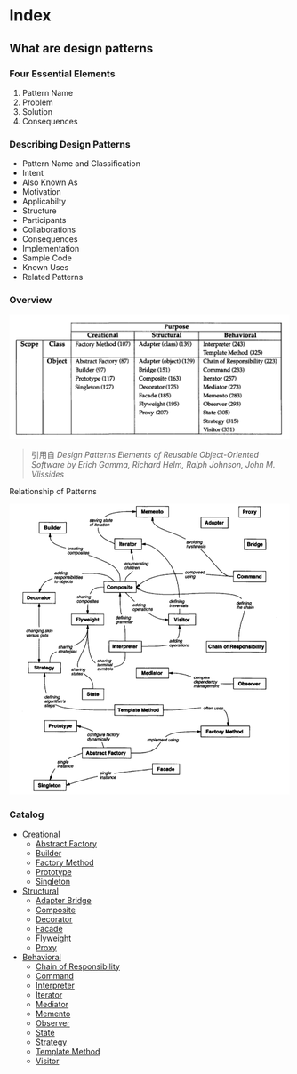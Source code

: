 <!--
 * @Author: Jecosine
 * @Date: 2021-01-22 06:39:48
 * @LastEditTime: 2021-01-23 23:18:21
 * @LastEditors: Jecosine
 * @Description: index
-->

# Index

## What are design patterns

### Four Essential Elements

1. Pattern Name
2. Problem
3. Solution
4. Consequences

### Describing Design Patterns

- Pattern Name and Classification
- Intent
- Also Known As
- Motivation
- Applicabilty
- Structure
- Participants
- Collaborations
- Consequences
- Implementation
- Sample Code
- Known Uses
- Related Patterns

### Overview

![image-20210122113106934](img\image-20210122113106934.png)

> 引用自 *Design Patterns Elements of Reusable Object-Oriented Software by Erich Gamma, Richard Helm, Ralph Johnson, John M. Vlissides*

Relationship of Patterns

![image-20210123044942994](img\image-20210123044942994.png)

### Catalog

- [Creational](./Creational.md)
  - [Abstract Factory](./AbstractFactory.md)  
  - [Builder](./Builder.md)
  - [Factory Method](./FactoryMethod.md)  
  - [Prototype](./Prototype.md)
  - [Singleton](./Singleton.md)
- [Structural](./Structural.md)
  - [Adapter Bridge](./AdapterBridge.md)
  - [Composite](./Composite.md)
  - [Decorator](./Decorator.md)
  - [Facade](./Facade.md)
  - [Flyweight](./Flyweight.md)
  - [Proxy](./Proxy.md)
- [Behavioral](./Behavioral.md)
  - [Chain of Responsibility](./ResponsibilityChain.md)
  - [Command](./Command.md)
  - [Interpreter](./Interpreter.md)
  - [Iterator](./Iterator.md)
  - [Mediator](./Mediator.md)
  - [Memento](./Memento.md)
  - [Observer](./Observer.md)
  - [State](./State.md)
  - [Strategy](./Strategy.md)
  - [Template Method](./TemplateMethod.md)
  - [Visitor](./Visitor.md)

